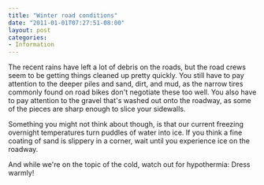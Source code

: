 ```yaml
---
title: "Winter road conditions"
date: "2011-01-01T07:27:51-08:00"
layout: post
categories:
- Information
---
```


The recent rains have left a lot of debris on the roads, but the road crews seem to be getting things cleaned up pretty quickly. You still have to pay attention to the deeper piles and sand, dirt, and mud, as the narrow tires commonly found on road bikes don't negotiate these too well. You also have to pay attention to the gravel that's washed out onto the roadway, as some of the pieces are sharp enough to slice your sidewalls.

Something you might not think about though, is that our current freezing overnight temperatures turn puddles of water into ice. If you think a fine coating of sand is slippery in a corner, wait until you experience ice on the roadway.

And while we're on the topic of the cold, watch out for hypothermia: Dress warmly!
